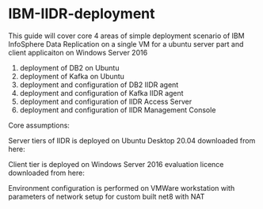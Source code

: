 # IBM-IIDR-deployment

This guide will cover core 4 areas of simple deployment scenario of IBM InfoSphere Data Replication on a single VM for a ubuntu server part and client applicaiton on Windows Server 2016

1) deployment of DB2 on Ubuntu
2) deployment of Kafka on Ubuntu
3) deployment and configuration of DB2 IIDR agent
4) deployment and configuration of Kafka IIDR agent
5) deployment and configuration of IIDR Access Server
6) deployment and configuration of IIDR Management Console

Core assumptions:

Server tiers of IIDR is deployed on Ubuntu Desktop 20.04 downloaded from here:


Client tier is deployed on Windows Server 2016 evaluation licence downloaded from here:


Environment configuration is performed on VMWare workstation with parameters of network setup for custom built net8 with NAT